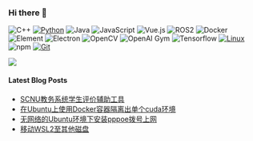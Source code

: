 ### Hi there 👋

<!--
**FaterYU/FaterYU** is a ✨ _special_ ✨ repository because its `README.md` (this file) appears on your GitHub profile.

Here are some ideas to get you started:

- 🔭 I’m currently working on ...
- 🌱 I’m currently learning ...
- 👯 I’m looking to collaborate on ...
- 🤔 I’m looking for help with ...
- 💬 Ask me about ...
- 📫 How to reach me: ...
- 😄 Pronouns: ...
- ⚡ Fun fact: ...
-->
![C++](https://img.shields.io/badge/C++-512BD4?style=flat-square&logo=cplusplus&logoColor=ffffff)
[![Python](https://img.shields.io/badge/-Python-37A6AB?style=flat-square&logo=python&logoColor=ffffff)](https://www.python.org/)
![Java](https://img.shields.io/badge/-Java-007396?style=flat-square&logo=java&logoColor=ffffff)
![JavaScript](https://img.shields.io/badge/JavaScript-F7DF1E?style=flat-square&logo=JavaScript&logoColor=ffffff)
![Vue.js](https://img.shields.io/badge/-Vue.js-4FC08D?style=flat-square&logo=Vue.js&logoColor=ffffff)
![ROS2](https://img.shields.io/badge/-ROS2-8DD6F9?style=flat-square&logo=ros&logoColor=ffffff)
![Docker](https://img.shields.io/badge/Docker-2496ED?style=flat-square&logo=docker&logoColor=ffffff)
![Element](https://img.shields.io/badge/-Element-02845A?style=flat-square&logo=electron&logoColor=ffffff)
![Electron](https://img.shields.io/badge/-Electron-002D71?style=flat-square&logo=element&logoColor=ffffff)
![OpenCV](https://img.shields.io/badge/-OpenCV-361522?style=flat-square&logo=opencv&logoColor=ffffff)
![OpenAI Gym](https://img.shields.io/badge/-OpenAIGym-91302E?style=flat-square&logo=openaigym&logoColor=ffffff)
![Tensorflow](https://img.shields.io/badge/-Tensorflow-204366?style=flat-square&logo=tensorflow&logoColor=ffffff)
[![Linux](https://img.shields.io/badge/-Linux-333333?style=flat-square&logo=linux&logoColor=white)](https://www.linuxfoundation.org/)
![npm](https://img.shields.io/badge/-NPM-CB3837?style=flat-square&logo=npm&logoColor=white)
[![Git](https://img.shields.io/badge/-Git-f05032?style=flat-square&logo=git&logoColor=white)](https://git-scm.com/)

<img align="center" src="https://github-readme-stats-git-masterrstaa-rickstaa.vercel.app/api?username=FaterYU&show_icons=true"/>



#### Latest Blog Posts

<!-- BLOGPOSTS:START -->
- [SCNU教务系统学生评价辅助工具](https://fater.top/tools/scnu-jwxt-evaluate-auto-script/)
- [在Ubuntu上使用Docker容器隔离出单个cuda环境](https://fater.top/record/init-nvidia-in-docker-by-ssh-ubuntu/)
- [无网络的Ubuntu环境下安装pppoe拨号上网](https://fater.top/record/ubuntu-system-install-pppoe-without-network/)
- [移动WSL2至其他磁盘](https://fater.top/tools/move-wsl2-to-other-disk/)
<!-- BLOGPOSTS:END -->
